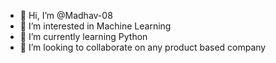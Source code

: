 - 👋 Hi, I’m @Madhav-08
- 👀 I’m interested in Machine Learning
- 🌱 I’m currently learning Python
- 💞️ I’m looking to collaborate on any product based company


<!---
Madhav-08/Madhav-08 is a ✨ special ✨ repository because its `README.md` (this file) appears on your GitHub profile.
You can click the Preview link to take a look at your changes.
--->
